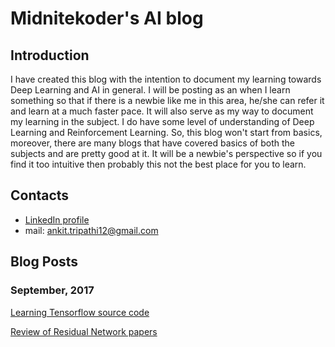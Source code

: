 # Midnitekoder's AI blog
## Introduction
I have created this blog with the intention to document my learning towards Deep Learning and AI in general. I will be posting as an when I learn something so that if there is a newbie like me in this area, he/she can refer it and learn at a much faster pace. It will also serve as my way to document my learning in the subject. I do have some level of understanding of Deep Learning and Reinforcement Learning. So, this blog won't start from basics, moreover, there are many blogs that have covered basics of both the subjects and are pretty good at it. It will be a newbie's perspective so if you find it too intuitive then probably this not the best place for you to learn.

## Contacts
- [LinkedIn profile](https://www.linkedin.com/in/ankit-tripathi-828a4487/)
- mail: ankit.tripathi12@gmail.com

## Blog Posts
### September, 2017
[Learning Tensorflow source code](2017/09/learningTensorflow)

[Review of Residual Network papers](2017/09/residualNetworkReview)